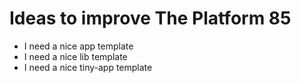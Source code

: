 # Ideas to improve The Platform 85

* I need a nice app template
* I need a nice lib template
* I need a nice tiny-app template
